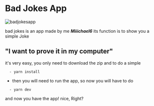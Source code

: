 # Bad Jokes App

![badjokesapp](https://i.pinimg.com/originals/94/28/b4/9428b47a39da5a233ffbd4fe0374c372.png)

bad jokes is an app made by me ___Miiichael6___ its function is to show you a simple Joke

## "I want to prove it in my computer"
it's very easy, you only need to download the zip and to do a simple

```
  - yarn install
```
-  then you will need to run the app, so now you will have to do
```
  - yarn dev
```

 and now you have the app! nice, Right?

